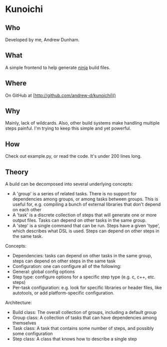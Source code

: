 # Kunoichi

## Who

Developed by me, Andrew Dunham.

## What

A simple frontend to help generate [ninja](http://martine.github.com/ninja/) build files.

## Where

On GitHub at [http://github.com/andrew-d/kunoichi]()

## Why

Mainly, lack of wildcards.  Also, other build systems make handling multiple steps painful.  I'm trying to keep this simple and yet powerful.

## How

Check out example.py, or read the code.  It's under 200 lines long.

## Theory

A build can be decomposed into several underlying concepts:
 - A 'group' is a series of related tasks.  There is no support for dependencies among groups, or among tasks between groups.  This is useful for, e.g. compiling a bunch of external libraries that don't depend on each other
 - A 'task' is a discrete collection of steps that will generate one or more output files.  Tasks can depend on other tasks in the same group.
 - A 'step' is a single command that can be run.  Steps have a given 'type', which describes what DSL is used.  Steps can depend on other steps in the same task.

Concepts:
 - Dependencies: tasks can depend on other tasks in the same group, steps can depend on other steps in the same task
 - Configuration: one can configure all of the following:
  - General: global config options
  - Step type: configure options for a specific step type (e.g. c, c++, etc. steps)
  - Per-task configuration: e.g. look for specific libraries or header files, like autotools, or add platform-specific configuration.


Architecture:

  - Build class: The overall collection of groups, including a default group
  - Group class: A collection of tasks that can have dependencies among themselves
  - Task class: A task that contains some number of steps, and possibly some configuration
  - Step class: A class that knows how to describe a single step

